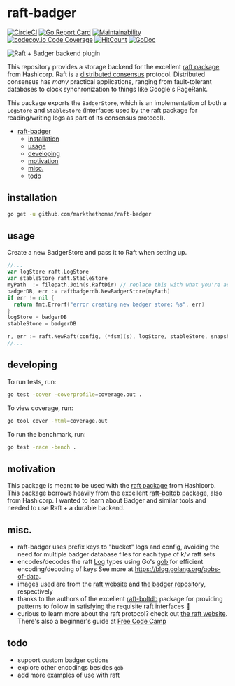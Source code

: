 # raft-badger

[![CircleCI](https://circleci.com/gh/markthethomas/raft-badger/tree/master.svg?style=svg)](https://circleci.com/gh/markthethomas/raft-badger/tree/master) [![Go Report Card](https://goreportcard.com/badge/github.com/markthethomas/raft-badger)](https://goreportcard.com/report/github.com/markthethomas/raft-badger) [![Maintainability](https://api.codeclimate.com/v1/badges/2aef013ae290d9233ac5/maintainability)](https://codeclimate.com/github/markthethomas/raft-badger/maintainability) [![codecov.io Code Coverage](https://img.shields.io/codecov/c/github/markthethomas/raft-badger.svg?maxAge=2592000)](https://codecov.io/github/markthethomas/raft-badger?branch=master) [![HitCount](http://hits.dwyl.io/markthethomas/github.com/markthethomas/raft-badger.svg)](http://hits.dwyl.io/markthethomas/github.com/markthethomas/raft-badger) [![GoDoc](https://godoc.org/github.com/markthethomas/raft-badger?status.png)](https://godoc.org/github.com/markthethomas/raft-badger)

![Raft + Badger backend plugin](https://cdn.ifelse.io/images/raft-badger.png)

This repository provides a storage backend for the excellent [raft package](https://github.com/hashicorp/raft) from Hashicorp. Raft is a [distributed consensus](https://en.wikipedia.org/wiki/Consensus_(computer_science)) protocol. Distributed consensus has *many* practical applications, ranging from fault-tolerant databases to clock synchronization to things like Google's PageRank.

This package exports the `BadgerStore`, which is an implementation of both a `LogStore` and `StableStore` (interfaces used by the raft package for reading/writing logs as part of its consensus protocol).

- [raft-badger](#raft-badger)
  - [installation](#installation)
  - [usage](#usage)
  - [developing](#developing)
  - [motivation](#motivation)
  - [misc.](#misc)
  - [todo](#todo)

## installation

```bash
go get -u github.com/markthethomas/raft-badger
```

## usage

Create a new BadgerStore and pass it to Raft when setting up.

```go
//...
var logStore raft.LogStore
var stableStore raft.StableStore
myPath  := filepath.Join(s.RaftDir) // replace this with what you're actually using
badgerDB, err := raftbadgerdb.NewBadgerStore(myPath)
if err != nil {
  return fmt.Errorf("error creating new badger store: %s", err)
}
logStore = badgerDB
stableStore = badgerDB

r, err := raft.NewRaft(config, (*fsm)(s), logStore, stableStore, snapshots, transport)
//...
```

## developing

To run tests, run:

```bash
go test -cover -coverprofile=coverage.out .
```

To view coverage, run:

```bash
go tool cover -html=coverage.out
```

To run the benchmark, run:

```bash
go test -race -bench .
```

## motivation

This package is meant to be used with the [raft package](https://github.com/hashicorp/raft) from Hashicorb. This package borrows heavily from the excellent [raft-boltdb](https://github.com/hashicorp/raft-boltdb) package, also from Hashicorp. I wanted to learn about Badger and similar tools and needed to use Raft + a durable backend.

## misc.

-   raft-badger uses prefix keys to "bucket" logs and config, avoiding the need for multiple badger database files for each type of k/v raft sets
-   encodes/decodes the raft [Log](https://godoc.org/github.com/hashicorp/raft#Log) types using Go's [gob](https://golang.org/pkg/encoding/gob/) for efficient encoding/decoding of keys See more at https://blog.golang.org/gobs-of-data.
-   images used are from the [raft website](https://raft.github.io) and [the badger repository](https://github.com/dgraph-io/badger), respectively
-   thanks to the authors of the excellent [raft-boltdb](https://github.com/hashicorp/raft-boltdb) package for providing patterns to follow in satisfying the requisite raft interfaces 🙌
-   curious to learn more about the raft protocol? check out [the raft website](https://raft.github.io). There's also a beginner's guide at [Free Code Camp](https://medium.freecodecamp.org/in-search-of-an-understandable-consensus-algorithm-a-summary-4bc294c97e0d)

## todo

-   support custom badger options
-   explore other encodings besides `gob`
-   add more examples of use with raft
